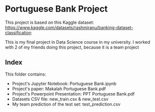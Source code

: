 # Portuguese Bank Project
This project is based on this Kaggle dataset: https://www.kaggle.com/datasets/rashmiranu/banking-dataset-classification

This is my final project in Data Science course in my university. I worked with 2 of my friends doing this project, because it is a team project 

## Index
This folder contains:
- Project's Jupyter Notebook: Portuguese Bank.ipynb
- Project's paper: Makalah Portuguese Bank.pdf
- Project's Powerpoint Presentation: PPT Portuguese Bank.pdf
- Datasets CSV file: new_train.csv & new_test.csv
- My team prediction of the test set: test_prediction.csv
